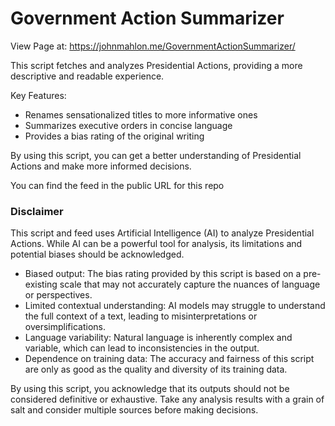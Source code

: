 # Government Action Summarizer

View Page at: https://johnmahlon.me/GovernmentActionSummarizer/

This script fetches and analyzes Presidential Actions, providing a more descriptive and readable experience.

Key Features:

- Renames sensationalized titles to more informative ones
- Summarizes executive orders in concise language
- Provides a bias rating of the original writing

By using this script, you can get a better understanding of Presidential Actions and make more informed decisions. 

You can find the feed in the public URL for this repo

### Disclaimer
This script and feed uses Artificial Intelligence (AI) to analyze Presidential Actions. While AI can be a powerful tool for analysis, its limitations and potential biases should be acknowledged.

- Biased output: The bias rating provided by this script is based on a pre-existing scale that may not accurately capture the nuances of language or perspectives.
- Limited contextual understanding: AI models may struggle to understand the full context of a text, leading to misinterpretations or oversimplifications.
- Language variability: Natural language is inherently complex and variable, which can lead to inconsistencies in the output.
- Dependence on training data: The accuracy and fairness of this script are only as good as the quality and diversity of its training data.

By using this script, you acknowledge that its outputs should not be considered definitive or exhaustive. Take any analysis results with a grain of salt and consider multiple sources before making decisions.


